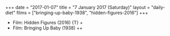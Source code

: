 +++
date = "2017-01-07"
title = "7 January 2017 (Saturday)"
layout = "daily-diet"
films = ["bringing-up-baby-1938", "hidden-figures-2016"]
+++


* Film: Hidden Figures (2016) {T} +
* Film: Bringing Up Baby (1938) ++